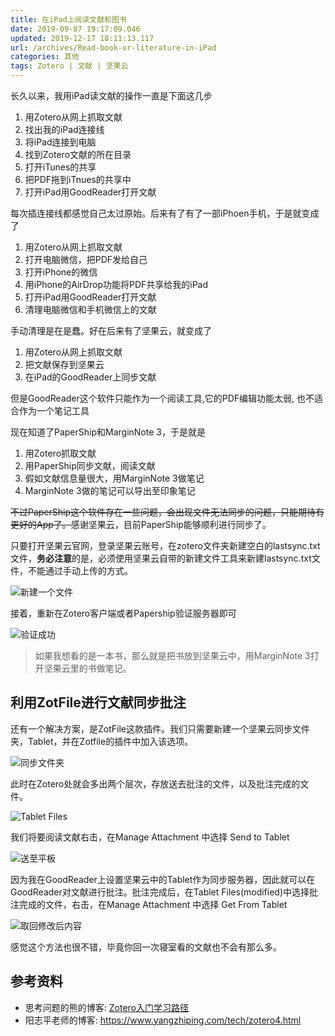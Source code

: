 ```yaml
---
title: 在iPad上阅读文献和图书
date: 2019-09-07 19:17:09.046
updated: 2019-12-17 18:11:13.117
url: /archives/Read-book-or-literature-in-iPad
categories: 其他
tags: Zotero | 文献 | 坚果云
---
```



长久以来，我用iPad读文献的操作一直是下面这几步

1. 用Zotero从网上抓取文献
1. 找出我的iPad连接线
1. 将iPad连接到电脑
1. 找到Zotero文献的所在目录
1. 打开iTunes的共享
1. 把PDF拖到iTnues的共享中
1. 打开iPad用GoodReader打开文献

每次插连接线都感觉自己太过原始。后来有了有了一部iPhoen手机，于是就变成了


1. 用Zotero从网上抓取文献
1. 打开电脑微信，把PDF发给自己
1. 打开iPhone的微信
1. 用iPhone的AirDrop功能将PDF共享给我的iPad
1. 打开iPad用GoodReader打开文献
1. 清理电脑微信和手机微信上的文献

手动清理是在是蠢。好在后来有了坚果云，就变成了

1. 用Zotero从网上抓取文献
1. 把文献保存到坚果云
1. 在iPad的GoodReader上同步文献

但是GoodReader这个软件只能作为一个阅读工具,它的PDF编辑功能太弱, 也不适合作为一个笔记工具

现在知道了PaperShip和MarginNote 3，于是就是

1. 用Zotero抓取文献
1. 用PaperShip同步文献，阅读文献
1. 假如文献信息量很大，用MarginNote 3做笔记
1. MarginNote 3做的笔记可以导出至印象笔记

~~不过PaperShip这个软件存在一些问题，会出现文件无法同步的问题，只能期待有更好的App了。~~感谢坚果云，目前PaperShip能够顺利进行同步了。

只要打开坚果云官网，登录坚果云账号，在zotero文件夹新建空白的lastsync.txt文件，**务必注意**的是，必须使用坚果云自带的新建文件工具来新建lastsync.txt文件，不能通过手动上传的方式。

![新建一个文件](https://halo-1252249331.cos.ap-shanghai.myqcloud.com/upload/2019/12/image-396f9e8d19ab4096ab18603324e51a75.png)

接着，重新在Zotero客户端或者Papership验证服务器即可

![验证成功](https://halo-1252249331.cos.ap-shanghai.myqcloud.com/upload/2019/12/image-cefd561f652241dfb287871b337e61a8.png)

> 如果我想看的是一本书，那么就是把书放到坚果云中，用MarginNote 3打开坚果云里的书做笔记。

## 利用ZotFile进行文献同步批注

还有一个解决方案，是ZotFile这款插件。我们只需要新建一个坚果云同步文件夹，Tablet，并在Zotfile的插件中加入该选项。

![同步文件夹](https://halo-1252249331.cos.ap-shanghai.myqcloud.com/upload/2019/9/image-ca3d4cdc65654b88b891e9037b51f79f.png)

此时在Zotero处就会多出两个层次，存放送去批注的文件，以及批注完成的文件。

![Tablet Files](https://halo-1252249331.cos.ap-shanghai.myqcloud.com/upload/2019/9/image-ac79c79640ac4af29c897195307e2a61.png)

我们将要阅读文献右击，在Manage Attachment 中选择 Send to Tablet

![送至平板](https://halo-1252249331.cos.ap-shanghai.myqcloud.com/upload/2019/9/image-ac0822195ac34bdaabcfe836c7440d73.png)

因为我在GoodReader上设置坚果云中的Tablet作为同步服务器，因此就可以在GoodReader对文献进行批注。批注完成后，在Tablet Files(modified)中选择批注完成的文件，右击，在Manage Attachment 中选择 Get From Tablet

![取回修改后内容](https://halo-1252249331.cos.ap-shanghai.myqcloud.com/upload/2019/9/image-2bfa2f008df64c7fab05e6965a83ccb1.png)

感觉这个方法也很不错，毕竟你回一次寝室看的文献也不会有那么多。

## 参考资料

- 思考问题的熊的博客: [Zotero入门学习路径](https://kaopubear.top/post/2019-09-11-howtolearnzotero/)
- 阳志平老师的博客: <https://www.yangzhiping.com/tech/zotero4.html>